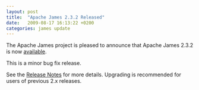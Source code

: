 ```yaml
---
layout: post
title:  "Apache James 2.3.2 Released"
date:   2009-08-17 16:13:22 +0200
categories: james update
---
```


The Apache James project is pleased to announce that Apache James 2.3.2 is now
[available][available].

This is a minor bug fix release.

See the [Release Notes][notes]
for more details. Upgrading is recommended for users of previous 2.x releases.

[notes]: http://james.apache.org/server/2.3.2/release-notes.html
[available]: /download.cgi#Apache_James_2.3.2_is_the_stable_version